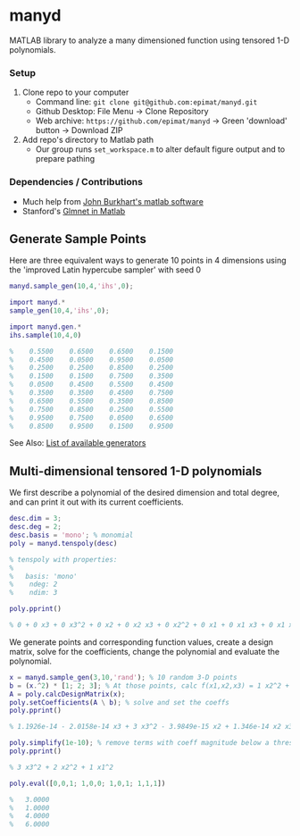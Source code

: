 # manyd
MATLAB library to analyze a many dimensioned function using tensored 1-D polynomials.

### Setup
1) Clone repo to your computer
   * Command line: `git clone git@github.com:epimat/manyd.git`
   * Github Desktop: File Menu -> Clone Repository
   * Web archive: `https://github.com/epimat/manyd` -> Green 'download' button -> Download ZIP
2) Add repo's directory to Matlab path
   * Our group runs `set_workspace.m` to alter default figure output and to prepare pathing

### Dependencies / Contributions

* Much help from [John Burkhart's matlab software](https://people.sc.fsu.edu/~jburkardt/)
* Stanford's [Glmnet in Matlab](https://web.stanford.edu/~hastie/glmnet_matlab/index.html)


## Generate Sample Points
Here are three equivalent ways to generate 10 points in 4 dimensions
using the 'improved Latin hypercube sampler' with seed 0

```matlab
manyd.sample_gen(10,4,'ihs',0);

import manyd.*
sample_gen(10,4,'ihs',0);

import manyd.gen.*
ihs.sample(10,4,0)

%    0.5500    0.6500    0.6500    0.1500
%    0.4500    0.0500    0.9500    0.0500
%    0.2500    0.2500    0.8500    0.2500
%    0.1500    0.1500    0.7500    0.3500
%    0.0500    0.4500    0.5500    0.4500
%    0.3500    0.3500    0.4500    0.7500
%    0.6500    0.5500    0.3500    0.8500
%    0.7500    0.8500    0.2500    0.5500
%    0.9500    0.7500    0.0500    0.6500
%    0.8500    0.9500    0.1500    0.9500

```
See Also: [List of available generators](+manyd/+gen/)

## Multi-dimensional tensored 1-D polynomials
We first describe a polynomial of the desired dimension and total degree,
and can print it out with its current coefficients.
```matlab
desc.dim = 3;
desc.deg = 2;
desc.basis = 'mono'; % monomial
poly = manyd.tenspoly(desc)

% tenspoly with properties:
%
%   basis: 'mono'
%    ndeg: 2
%    ndim: 3

poly.pprint()

% 0 + 0 x3 + 0 x3^2 + 0 x2 + 0 x2 x3 + 0 x2^2 + 0 x1 + 0 x1 x3 + 0 x1 x2 + 0 x1^2
```
We generate points and corresponding function values, create a design matrix, solve for the coefficients, change the polynomial and evaluate the polynomial.

```matlab
x = manyd.sample_gen(3,10,'rand'); % 10 random 3-D points
b = (x.^2) * [1; 2; 3]; % At those points, calc f(x1,x2,x3) = 1 x2^2 + 2 x2^2 + 3 x3^2
A = poly.calcDesignMatrix(x);
poly.setCoefficients(A \ b); % solve and set the coeffs
poly.pprint()

% 1.1926e-14 - 2.0158e-14 x3 + 3 x3^2 - 3.9849e-15 x2 + 1.346e-14 x2 x3 + 2 x2^2 - 6.2541e-15 x1 + 2.2707e-15 x1 x3 + 5.0962e-16 x1 x2 + 1 x1^2

poly.simplify(1e-10); % remove terms with coeff magnitude below a threshold
poly.pprint()

% 3 x3^2 + 2 x2^2 + 1 x1^2

poly.eval([0,0,1; 1,0,0; 1,0,1; 1,1,1])

%   3.0000
%   1.0000
%   4.0000
%   6.0000
```

